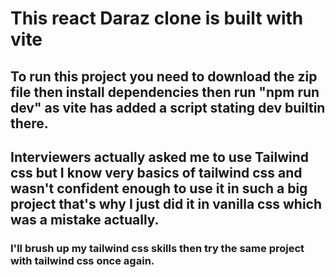 # This react Daraz clone is built with vite
## To run this project you need to download the zip file then install dependencies then run "npm run dev" as vite has added a script stating dev builtin there.
## Interviewers actually asked me to use Tailwind css but I know very basics of tailwind css and wasn't confident enough to use it in such a big project that's why I just did it in vanilla css which was a mistake actually.
### I'll brush up my tailwind css skills then try the same project with tailwind css once again.
